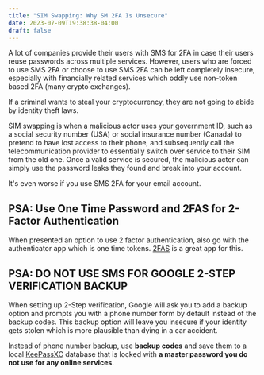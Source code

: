 ```yaml
---
title: "SIM Swapping: Why SM 2FA Is Unsecure"
date: 2023-07-09T19:38:38-04:00
draft: false
---
```


A lot of companies provide their users with SMS for 2FA in case their users reuse passwords across multiple services. However, users who are forced to use SMS 2FA or choose to use SMS 2FA can be left completely insecure, especially with financially related services which oddly use non-token based 2FA (many crypto exchanges).

If a criminal wants to steal your cryptocurrency, they are not going to abide by identity theft laws.

SIM swapping is when a malicious actor uses your government ID, such as a social security number (USA) or social insurance number (Canada) to pretend to have lost access to their phone, and subsequently call the telecommunication provider to essentially switch over service to their SIM from the old one. Once a valid service is secured, the malicious actor can simply use the password leaks they found and break into your account.

It's even worse if you use SMS 2FA for your email account.

## PSA: Use One Time Password and 2FAS for 2-Factor Authentication

When presented an option to use 2 factor authentication, also go with the authenticator app which is one time tokens. [2FAS](https://2fas.com/) is a great app for this.

## PSA: DO NOT USE SMS FOR GOOGLE 2-STEP VERIFICATION BACKUP

When setting up 2-Step verification, Google will ask you to add a backup option and prompts you with a phone number form by default instead of the backup codes. This backup option will leave you insecure if your identity gets stolen which is more plausible than dying in a car accident.

Instead of phone number backup, use **backup codes** and save them to a local [KeePassXC](https://keepassxc.org/download/) database that is locked with **a master password you do not use for any online services**.
